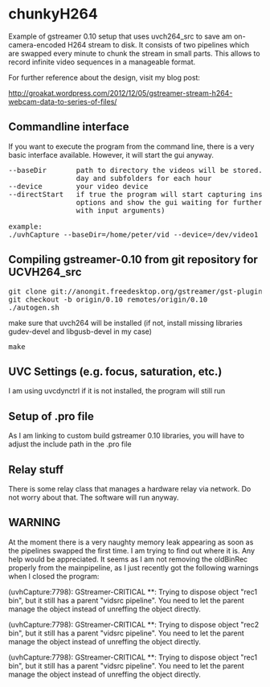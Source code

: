 chunkyH264
==========
Example of gstreamer 0.10 setup that uses uvch264_src to save am on-camera-encoded H264 stream to disk.
It consists of two pipelines which are swapped every minute to chunk the stream in small parts. This allows to record infinite video sequences in a manageable format. 

For further reference about the design, visit my blog post:

http://groakat.wordpress.com/2012/12/05/gstreamer-stream-h264-webcam-data-to-series-of-files/

Commandline interface
---------------------
If you want to execute the program from the command line, there is a very basic interface available. However, it will start the gui anyway.
<pre>
--baseDir       path to directory the videos will be stored. The program creates a folder for each
                day and subfolders for each hour
--device        your video device
--directStart   if true the program will start capturing instantly, otherwise it will just set the
                options and show the gui waiting for further interactions (the GUI is not updated yet
                with input arguments)

example:
./uvhCapture --baseDir=/home/peter/vid --device=/dev/video1 --directStart=true
</pre>


Compiling gstreamer-0.10 from git repository for UCVH264_src
------------------------------------------------------------
<pre>
git clone git://anongit.freedesktop.org/gstreamer/gst-plugins-bad
git checkout -b origin/0.10 remotes/origin/0.10
./autogen.sh
</pre>
make sure that uvch264 will be installed (if not, install missing libraries gudev-devel and libgusb-devel in my case)

<pre>
make
</pre>

UVC Settings (e.g. focus, saturation, etc.)
-------------------------------------------
I am using uvcdynctrl
if it is not installed, the program will still run

Setup of .pro file
------------------
As I am linking to custom build gstreamer 0.10 libraries, you will have to adjust the include path in the .pro file

Relay stuff
-----------
There is some relay class that manages a hardware relay via network. Do not worry about that. The software will run anyway.


WARNING
-------
At the moment there is a very naughty memory leak appearing as soon as the pipelines swapped the first time. I am trying to find out where it is. Any help would be appreciated. It seems as I am not removing the oldBinRec properly from the mainpipeline, as I just recently got the following warnings when I closed the program:

(uvhCapture:7798): GStreamer-CRITICAL **: 
Trying to dispose object "rec1 bin", but it still has a parent "vidsrc pipeline".
You need to let the parent manage the object instead of unreffing the object directly.


(uvhCapture:7798): GStreamer-CRITICAL **: 
Trying to dispose object "rec2 bin", but it still has a parent "vidsrc pipeline".
You need to let the parent manage the object instead of unreffing the object directly.


(uvhCapture:7798): GStreamer-CRITICAL **: 
Trying to dispose object "rec1 bin", but it still has a parent "vidsrc pipeline".
You need to let the parent manage the object instead of unreffing the object directly.
